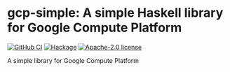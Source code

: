 # gcp-simple: A simple Haskell library for Google Compute Platform

[![GitHub CI](https://github.com/donatello/gcp-simple/workflows/CI/badge.svg)](https://github.com/donatello/gcp-simple/actions)
[![Hackage](https://img.shields.io/hackage/v/gcp-simple.svg?logo=haskell)](https://hackage.haskell.org/package/gcp-simple)
[![Apache-2.0 license](https://img.shields.io/badge/license-Apache--2.0-blue.svg)](LICENSE)

A simple library for Google Compute Platform
